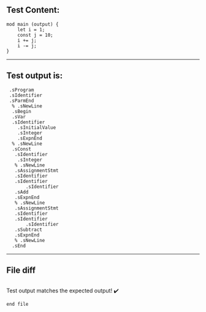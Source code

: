 
Test Content: 
-------------------------
```
mod main (output) {
    let i = 1;
    const j = 10;
    i += j;
    i -= j;
}
```
------------------------
Test output is: 
-------------------------
```
 .sProgram
 .sIdentifier
 .sParmEnd
  % .sNewLine
  .sBegin
  .sVar
  .sIdentifier
    .sInitialValue
    .sInteger
    .sExpnEnd
  % .sNewLine
  .sConst
   .sIdentifier
    .sInteger
   % .sNewLine
   .sAssignmentStmt
   .sIdentifier
   .sIdentifier
       .sIdentifier
   .sAdd
   .sExpnEnd
   % .sNewLine
   .sAssignmentStmt
   .sIdentifier
   .sIdentifier
       .sIdentifier
   .sSubtract
   .sExpnEnd
   % .sNewLine
  .sEnd

```
------------------------

File diff
-------------------------
```diff

```
Test output matches the expected output! :heavy_check_mark:

```
end file
